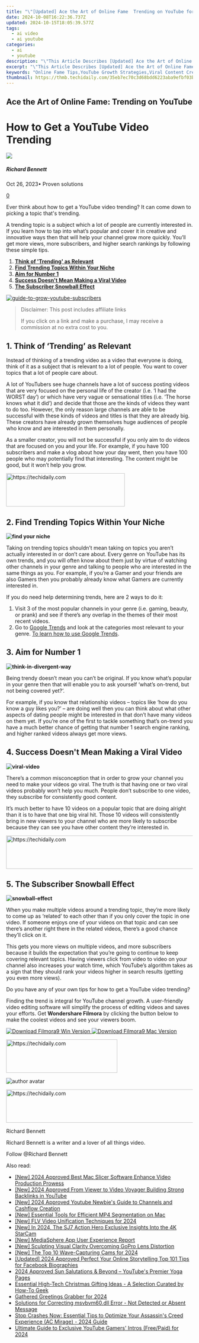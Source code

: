 ```yaml
---
title: "\"[Updated] Ace the Art of Online Fame  Trending on YouTube for 2024\""
date: 2024-10-08T16:22:36.737Z
updated: 2024-10-15T18:05:39.577Z
tags:
  - ai video
  - ai youtube
categories:
  - ai
  - youtube
description: "\"This Article Describes [Updated] Ace the Art of Online Fame: Trending on YouTube for 2024\""
excerpt: "\"This Article Describes [Updated] Ace the Art of Online Fame: Trending on YouTube for 2024\""
keywords: "Online Fame Tips,YouTube Growth Strategies,Viral Content Creation,Video Marketing Success,Trendsetting YouTubers,Social Media Influence,Popularity Hacks"
thumbnail: https://thmb.techidaily.com/35eb7ec70c3d68bdd6223aba9efbf03bc030e84e65b3cf939f3e4c2fcf3f5d40.jpg
---
```


## Ace the Art of Online Fame: Trending on YouTube

# How to Get a YouTube Video Trending

![](https://images.wondershare.com/filmora/article-images/richard-bennett.jpg)

##### Richard Bennett

 Oct 26, 2023• Proven solutions

[0](#commentsBoxSeoTemplate)

Ever think about how to get a YouTube video trending? It can come down to picking a topic that's trending.

A trending topic is a subject which a lot of people are currently interested in. If you learn how to tap into what’s popular and cover it in creative and innovative ways then that will help your channel grow more quickly. You’ll get more views, more subscribers, and higher search rankings by following these simple tips.

1. **[Think of 'Trending' as Relevant](#relevant)**
2. **[Find Trending Topics Within Your Niche](#niche)**
3. **[Aim for Number 1](#aim)**
4. **[Success Doesn't Mean Making a Viral Video](#viral)**
5. **[The Subscriber Snowball Effect](#snowball)**

[![guide-to-grow-youtube-subscribers](https://images.wondershare.com/filmora/guide-to-grow-youtube-subscribers-download-btn.png)](https://www.filmora.io/free-youtube-subscribers?utm%5Fsource=blog&utm%5Fcampaign=get%5Fsubs%5Fevergreen&utm%5Fcontent=blog%202)

>  Disclaimer: This post includes affiliate links
>
>  If you click on a link and make a purchase, I may receive a commission at no extra cost to you.
>

## **1\. Think of ‘Trending’ as Relevant**

Instead of thinking of a trending video as a video that everyone is doing, think of it as a subject that is relevant to a lot of people. You want to cover topics that a lot of people care about.

A lot of YouTubers see huge channels have a lot of success posting videos that are very focused on the personal life of the creator (i.e. ‘I had the WORST day’) or which have very vague or sensational titles (i.e. ‘The horse knows what it did’) and decide that those are the kinds of videos they want to do too. However, the only reason large channels are able to be successful with these kinds of videos and titles is that they are already big. These creators have already grown themselves huge audiences of people who know and are interested in them personally.

As a smaller creator, you will not be successful if you only aim to do videos that are focused on you and your life. For example, if you have 100 subscribers and make a vlog about how your day went, then you have 100 people who may potentially find that interesting. The content might be good, but it won’t help you grow.

<!-- affiliate ads begin -->
<a href="https://wigfever.sjv.io/c/5597632/2014853/22899" target="_top" id="2014853">
  <img src="//a.impactradius-go.com/display-ad/22899-2014853" border="0" alt="https://techidaily.com" width="320" height="90"/>
</a>
<img height="0" width="0" src="https://wigfever.sjv.io/i/5597632/2014853/22899" style="position:absolute;visibility:hidden;" border="0" />
<!-- affiliate ads end -->

## **2\. Find Trending Topics Within Your Niche**

**![find your niche](https://images.wondershare.com/filmora/article-images/niche-find-your-niche.jpg)**

Taking on trending topics shouldn’t mean taking on topics you aren’t actually interested in or don’t care about. Every genre on YouTube has its own trends, and you will often know about them just by virtue of watching other channels in your genre and talking to people who are interested in the same things as you. For example, if you’re a Gamer and your friends are also Gamers then you probably already know what Gamers are currently interested in.

If you do need help determining trends, here are 2 ways to do it:

1. Visit 3 of the most popular channels in your genre (i.e. gaming, beauty, or prank) and see if there’s any overlap in the themes of their most recent videos.
2. Go to [Google Trends](https://trends.google.ca/trends/) and look at the categories most relevant to your genre. [To learn how to use Google Trends](https://tools.techidaily.com/wondershare/filmora/download/).

## **3\. Aim for Number 1**

**![think-in-divergent-way](https://images.wondershare.com/filmora/article-images/think-in-divergent-way.jpg)**

Being trendy doesn’t mean you can’t be original. If you know what’s popular in your genre then that will enable you to ask yourself ‘what’s on-trend, but not being covered yet?’.

For example, if you know that relationship videos – topics like ‘how do you know a guy likes you?’ – are doing well then you can think about what other aspects of dating people might be interested in that don’t have many videos on them yet. If you’re one of the first to tackle something that’s on-trend you have a much better chance of getting that number 1 search engine ranking, and higher ranked videos always get more views.

## **4\. Success Doesn't Mean Making a Viral Video**

**![viral-video](https://images.wondershare.com/filmora/article-images/viral-video.png)**

There’s a common misconception that in order to grow your channel you need to make your videos go viral. The truth is that having one or two viral videos probably won’t help you much. People don’t subscribe to one video, they subscribe for consistently good content.

It’s much better to have 10 videos on a popular topic that are doing alright than it is to have that one big viral hit. Those 10 videos will consistently bring in new viewers to your channel who are more likely to subscribe because they can see you have other content they’re interested in.

<!-- affiliate ads begin -->
<a href="https://appsumo.8odi.net/c/5597632/2043594/7443" target="_top" id="2043594">
  <img src="//a.impactradius-go.com/display-ad/7443-2043594" border="0" alt="https://techidaily.com" width="728" height="90"/>
</a>
<img height="0" width="0" src="https://appsumo.8odi.net/i/5597632/2043594/7443" style="position:absolute;visibility:hidden;" border="0" />
<!-- affiliate ads end -->

## **5\. The Subscriber Snowball Effect**

**![snowball-effect](https://images.wondershare.com/filmora/article-images/snowball-effect.jpg)**

When you make multiple videos around a trending topic, they’re more likely to come up as ‘related’ to each other than if you only cover the topic in one video. If someone enjoys one of your videos on that topic and can see there’s another right there in the related videos, there’s a good chance they’ll click on it.

This gets you more views on multiple videos, and more subscribers because it builds the expectation that you’re going to continue to keep covering relevant topics. Having viewers click from video to video on your channel also increases your watch time, which YouTube’s algorithm takes as a sign that they should rank your videos higher in search results (getting you even more views).

Do you have any of your own tips for how to get a YouTube video trending?

Finding the trend is integral for YouTube channel growth. A user-friendly video editing software will simplify the process of editing videos and saves your efforts. Get **Wondershare Filmora** by clicking the button below to make the coolest videos and see your viewers boom.

[![Download Filmora9 Win Version](https://images.wondershare.com/filmora/guide/download-btn-win.jpg) ](https://tools.techidaily.com/wondershare/filmora/download/) [![Download Filmora9 Mac Version](https://images.wondershare.com/filmora/guide/download-btn-mac.jpg) ](https://tools.techidaily.com/wondershare/filmora/download/)

<!-- affiliate ads begin -->
<a href="https://aligracehair.sjv.io/c/5597632/2135399/19272" target="_top" id="2135399">
  <img src="//a.impactradius-go.com/display-ad/19272-2135399" border="0" alt="https://techidaily.com" width="300" height="90"/>
</a>
<img height="0" width="0" src="https://aligracehair.sjv.io/i/5597632/2135399/19272" style="position:absolute;visibility:hidden;" border="0" />
<!-- affiliate ads end -->

![author avatar](https://images.wondershare.com/filmora/article-images/richard-bennett.jpg)

<!-- affiliate ads begin -->
<a href="https://appsumo.8odi.net/c/5597632/2151892/7443" target="_top" id="2151892">
  <img src="//a.impactradius-go.com/display-ad/7443-2151892" border="0" alt="https://techidaily.com" width="600" height="90"/>
</a>
<img height="0" width="0" src="https://appsumo.8odi.net/i/5597632/2151892/7443" style="position:absolute;visibility:hidden;" border="0" />
<!-- affiliate ads end -->

Richard Bennett

Richard Bennett is a writer and a lover of all things video.

Follow @Richard Bennett

<ins class="adsbygoogle"
     style="display:block"
     data-ad-format="autorelaxed"
     data-ad-client="ca-pub-7571918770474297"
     data-ad-slot="1223367746"></ins>

<ins class="adsbygoogle"
     style="display:block"
     data-ad-client="ca-pub-7571918770474297"
     data-ad-slot="8358498916"
     data-ad-format="auto"
     data-full-width-responsive="true"></ins>

<span class="atpl-alsoreadstyle">Also read:</span>
<div><ul>
<li><a href="https://youtube-data.techidaily.com/024-approved-best-mac-slicer-software-enhance-video-production-prowess/"><u>[New] 2024 Approved Best Mac Slicer Software Enhance Video Production Prowess</u></a></li>
<li><a href="https://youtube-data.techidaily.com/024-approved-from-viewer-to-video-voyager-building-strong-backlinks-in-youtube/"><u>[New] 2024 Approved From Viewer to Video Voyager Building Strong Backlinks in YouTube</u></a></li>
<li><a href="https://youtube-data.techidaily.com/024-approved-youtube-newbies-guide-to-channels-and-cashflow-creation/"><u>[New] 2024 Approved Youtube Newbie's Guide to Channels and Cashflow Creation</u></a></li>
<li><a href="https://youtube-data.techidaily.com/ssential-tools-for-efficient-mp4-segmentation-on-mac/"><u>[New] Essential Tools for Efficient MP4 Segmentation on Mac</u></a></li>
<li><a href="https://youtube-data.techidaily.com/lv-video-unification-techniques-for-2024/"><u>[New] FLV Video Unification Techniques for 2024</u></a></li>
<li><a href="https://fox-glue.techidaily.com/new-in-2024-the-sj7-action-hero-exclusive-insights-into-the-4k-starcam/"><u>[New] In 2024, The SJ7 Action Hero Exclusive Insights Into the 4K StarCam</u></a></li>
<li><a href="https://fox-hovers.techidaily.com/new-mediasphere-app-user-experience-report/"><u>[New] MediaSphere App User Experience Report</u></a></li>
<li><a href="https://extra-guidance.techidaily.com/new-sculpting-visual-clarity-overcoming-gopro-lens-distortion/"><u>[New] Sculpting Visual Clarity Overcoming GoPro Lens Distortion</u></a></li>
<li><a href="https://vp-tips.techidaily.com/new-the-top-10-wave-capturing-cams-for-2024/"><u>[New] The Top 10 Wave-Capturing Cams for 2024</u></a></li>
<li><a href="https://facebook-video-content.techidaily.com/updated-2024-approved-perfect-your-online-storytelling-top-101-tips-for-facebook-biographies/"><u>[Updated] 2024 Approved Perfect Your Online Storytelling Top 101 Tips for Facebook Biographies</u></a></li>
<li><a href="https://youtube-data.techidaily.com/approved-sun-salutations-and-beyond-youtubes-premier-yoga-pages/"><u>2024 Approved Sun Salutations & Beyond – YouTube's Premier Yoga Pages</u></a></li>
<li><a href="https://buynow-tips.techidaily.com/essential-high-tech-christmas-gifting-ideas-a-selection-curated-by-how-to-geek/"><u>Essential High-Tech Christmas Gifting Ideas - A Selection Curated by How-To Geek</u></a></li>
<li><a href="https://facebook-video-files.techidaily.com/gathered-greetings-grabber-for-2024/"><u>Gathered Greetings Grabber for 2024</u></a></li>
<li><a href="https://techno-recovery.techidaily.com/solutions-for-correcting-msvbvm60dll-error-not-detected-or-absent-message/"><u>Solutions for Correcting msvbvm60.dll Error - Not Detected or Absent Message</u></a></li>
<li><a href="https://program-issues.techidaily.com/stop-crashes-now-essential-tips-to-optimize-your-assassins-creed-experience-ac-mirage-2024-guide/"><u>Stop Crashes Now: Essential Tips to Optimize Your Assassin's Creed Experience (AC Mirage) - 2024 Guide</u></a></li>
<li><a href="https://youtube-data.techidaily.com/ate-guide-to-exclusive-youtube-gamers-intros-freepaid-for-2024/"><u>Ultimate Guide to Exclusive YouTube Gamers' Intros (Free/Paid) for 2024</u></a></li>
</ul></div>

